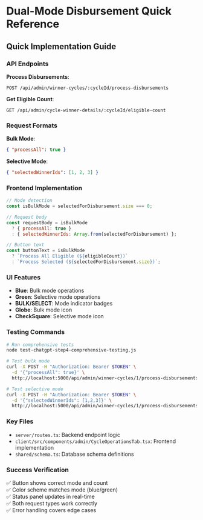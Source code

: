 # Dual-Mode Disbursement Quick Reference

## Quick Implementation Guide

### API Endpoints

**Process Disbursements**:
```
POST /api/admin/winner-cycles/:cycleId/process-disbursements
```

**Get Eligible Count**:
```
GET /api/admin/cycle-winner-details/:cycleId/eligible-count
```

### Request Formats

**Bulk Mode**:
```json
{ "processAll": true }
```

**Selective Mode**:
```json
{ "selectedWinnerIds": [1, 2, 3] }
```

### Frontend Implementation

```javascript
// Mode detection
const isBulkMode = selectedForDisbursement.size === 0;

// Request body
const requestBody = isBulkMode 
  ? { processAll: true }
  : { selectedWinnerIds: Array.from(selectedForDisbursement) };

// Button text
const buttonText = isBulkMode
  ? `Process All Eligible (${eligibleCount})`
  : `Process Selected (${selectedForDisbursement.size})`;
```

### UI Features

- **Blue**: Bulk mode operations
- **Green**: Selective mode operations
- **BULK/SELECT**: Mode indicator badges
- **Globe**: Bulk mode icon
- **CheckSquare**: Selective mode icon

### Testing Commands

```bash
# Run comprehensive tests
node test-chatgpt-step4-comprehensive-testing.js

# Test bulk mode
curl -X POST -H "Authorization: Bearer $TOKEN" \
  -d '{"processAll": true}' \
  http://localhost:5000/api/admin/winner-cycles/1/process-disbursements

# Test selective mode  
curl -X POST -H "Authorization: Bearer $TOKEN" \
  -d '{"selectedWinnerIds": [1,2,3]}' \
  http://localhost:5000/api/admin/winner-cycles/1/process-disbursements
```

### Key Files

- `server/routes.ts`: Backend endpoint logic
- `client/src/components/admin/CycleOperationsTab.tsx`: Frontend implementation
- `shared/schema.ts`: Database schema definitions

### Success Verification

✅ Button shows correct mode and count  
✅ Color scheme matches mode (blue/green)  
✅ Status panel updates in real-time  
✅ Both request types work correctly  
✅ Error handling covers edge cases